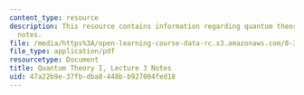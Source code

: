 ```yaml
---
content_type: resource
description: This resource contains information regarding quantum theory I, lecture
  notes.
file: /media/https%3A/open-learning-course-data-rc.s3.amazonaws.com/8-321-quantum-theory-i-fall-2017/47a22b9e37fbdba8448bb927004fed18_MIT8_321F17_lec3.pdf
file_type: application/pdf
resourcetype: Document
title: Quantum Theory I, Lecture 3 Notes
uid: 47a22b9e-37fb-dba8-448b-b927004fed18
---
```

